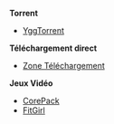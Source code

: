 __**Torrent**__
- [YggTorrent](https://www.yggtorrent.is/)

__**Téléchargement direct**__
- [Zone Téléchargement](https://1ww.zone-telechargement1.com/)

__**Jeux Vidéo**__
- [CorePack](http://corepacks.com/)
- [FitGirl](http://fitgirl-repacks.site/)
